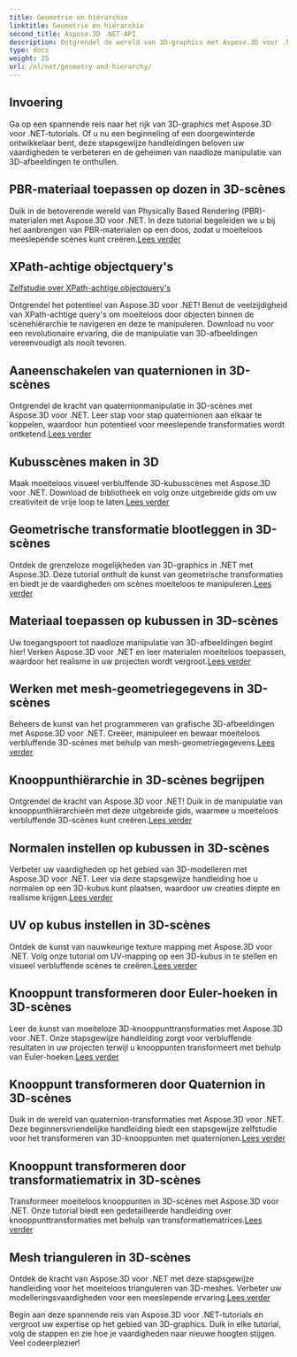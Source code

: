 ```yaml
---
title: Geometrie en hiërarchie
linktitle: Geometrie en hiërarchie
second_title: Aspose.3D .NET-API
description: Ontgrendel de wereld van 3D-graphics met Aspose.3D voor .NET-tutorials. Van het toepassen van PBR-materialen tot geometrische transformaties beheer elk aspect moeiteloos.
type: docs
weight: 25
url: /nl/net/geometry-and-hierarchy/
---
```

## Invoering

Ga op een spannende reis naar het rijk van 3D-graphics met Aspose.3D voor .NET-tutorials. Of u nu een beginneling of een doorgewinterde ontwikkelaar bent, deze stapsgewijze handleidingen beloven uw vaardigheden te verbeteren en de geheimen van naadloze manipulatie van 3D-afbeeldingen te onthullen.

## PBR-materiaal toepassen op dozen in 3D-scènes

 Duik in de betoverende wereld van Physically Based Rendering (PBR)-materialen met Aspose.3D voor .NET. In deze tutorial begeleiden we u bij het aanbrengen van PBR-materialen op een doos, zodat u moeiteloos meeslepende scènes kunt creëren.[Lees verder](./apply-pbr-material-to-box/)


## XPath-achtige objectquery's

[Zelfstudie over XPath-achtige objectquery's](./xpath-like-object-queries/)

Ontgrendel het potentieel van Aspose.3D voor .NET! Benut de veelzijdigheid van XPath-achtige query's om moeiteloos door objecten binnen de scènehiërarchie te navigeren en deze te manipuleren. Download nu voor een revolutionaire ervaring, die de manipulatie van 3D-afbeeldingen vereenvoudigt als nooit tevoren.


## Aaneenschakelen van quaternionen in 3D-scènes

 Ontgrendel de kracht van quaternionmanipulatie in 3D-scènes met Aspose.3D voor .NET. Leer stap voor stap quaternionen aan elkaar te koppelen, waardoor hun potentieel voor meeslepende transformaties wordt ontketend.[Lees verder](./concatenate-quaternions/)

## Kubusscènes maken in 3D

Maak moeiteloos visueel verbluffende 3D-kubusscènes met Aspose.3D voor .NET. Download de bibliotheek en volg onze uitgebreide gids om uw creativiteit de vrije loop te laten.[Lees verder](./create-cube-scenes/)

## Geometrische transformatie blootleggen in 3D-scènes

 Ontdek de grenzeloze mogelijkheden van 3D-graphics in .NET met Aspose.3D. Deze tutorial onthult de kunst van geometrische transformaties en biedt je de vaardigheden om scènes moeiteloos te manipuleren.[Lees verder](./expose-geometric-transformation)

## Materiaal toepassen op kubussen in 3D-scènes

 Uw toegangspoort tot naadloze manipulatie van 3D-afbeeldingen begint hier! Verken Aspose.3D voor .NET en leer materialen moeiteloos toepassen, waardoor het realisme in uw projecten wordt vergroot.[Lees verder](./material-to-cube/)

## Werken met mesh-geometriegegevens in 3D-scènes

 Beheers de kunst van het programmeren van grafische 3D-afbeeldingen met Aspose.3D voor .NET. Creëer, manipuleer en bewaar moeiteloos verbluffende 3D-scènes met behulp van mesh-geometriegegevens.[Lees verder](./mesh-geometry-data/)

## Knooppunthiërarchie in 3D-scènes begrijpen

Ontgrendel de kracht van Aspose.3D voor .NET! Duik in de manipulatie van knooppunthiërarchieën met deze uitgebreide gids, waarmee u moeiteloos verbluffende 3D-scènes kunt creëren.[Lees verder](./node-hierarchy/)

## Normalen instellen op kubussen in 3D-scènes

 Verbeter uw vaardigheden op het gebied van 3D-modelleren met Aspose.3D voor .NET. Leer via deze stapsgewijze handleiding hoe u normalen op een 3D-kubus kunt plaatsen, waardoor uw creaties diepte en realisme krijgen.[Lees verder](./setup-normals-cube/)

## UV op kubus instellen in 3D-scènes

 Ontdek de kunst van nauwkeurige texture mapping met Aspose.3D voor .NET. Volg onze tutorial om UV-mapping op een 3D-kubus in te stellen en visueel verbluffende scènes te creëren.[Lees verder](./setup-uv-cube/)

## Knooppunt transformeren door Euler-hoeken in 3D-scènes

 Leer de kunst van moeiteloze 3D-knooppunttransformaties met Aspose.3D voor .NET. Onze stapsgewijze handleiding zorgt voor verbluffende resultaten in uw projecten terwijl u knooppunten transformeert met behulp van Euler-hoeken.[Lees verder](./transformation-node-euler-angles/)

## Knooppunt transformeren door Quaternion in 3D-scènes

Duik in de wereld van quaternion-transformaties met Aspose.3D voor .NET. Deze beginnersvriendelijke handleiding biedt een stapsgewijze zelfstudie voor het transformeren van 3D-knooppunten met quaternionen.[Lees verder](./transformation-node-quaternion/)

## Knooppunt transformeren door transformatiematrix in 3D-scènes

 Transformeer moeiteloos knooppunten in 3D-scènes met Aspose.3D voor .NET. Onze tutorial biedt een gedetailleerde handleiding over knooppunttransformaties met behulp van transformatiematrices.[Lees verder](./transformation-node-matrix/)

## Mesh trianguleren in 3D-scènes

 Ontdek de kracht van Aspose.3D voor .NET met deze stapsgewijze handleiding voor het moeiteloos trianguleren van 3D-meshes. Verbeter uw modelleringsvaardigheden voor een meeslepende ervaring.[Lees verder](./triangulate-mesh/)

Begin aan deze spannende reis van Aspose.3D voor .NET-tutorials en vergroot uw expertise op het gebied van 3D-graphics. Duik in elke tutorial, volg de stappen en zie hoe je vaardigheden naar nieuwe hoogten stijgen. Veel codeerplezier!